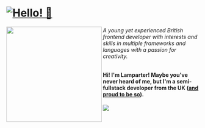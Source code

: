 <!--
**DeveloperWOW64/DeveloperWOW64** is a ✨ _special_ ✨ repository because its `README.md` (this file) appears on your GitHub profile.

Here are some ideas to get you started:

- 🔭 I’m currently working on ...
- 🌱 I’m currently learning ...
- 👯 I’m looking to collaborate on ...
- 🤔 I’m looking for help with ...
- 💬 Ask me about ...
- 📫 How to reach me: ...
- 😄 Pronouns: ...

- ⚡ Fun fact: ...
-->

# <a href="https://github.com/Lamparter"><img alt="Hello! 👋" src="https://readme-typing-svg.demolab.com?font=Segoe+UI&duration=1000&pause=2500&color=F7F7F7&width=435&lines=Hello!+%F0%9F%91%8B;%E3%81%93%E3%82%93%E3%81%AB%E3%81%A1%E3%81%AF%EF%BC%81+%F0%9F%91%8B;%C2%A1Hola!+%F0%9F%91%8B;Ciao!+%F0%9F%91%8B;Oi!+%F0%9F%91%8B;Salut!+%F0%9F%91%8B;Salve!+%F0%9F%91%8B;Hallo!+%F0%9F%91%8B" /><a/>

<a href="https://github.com/Lamparter"><img align="left" src="https://github.com/Lamparter/Lamparter/assets/71598437/f4bafb55-42f2-45b7-9b56-b764f8487e57" width="250"/><a/>

###### A young yet experienced British frontend developer with interests and skills in multiple frameworks and languages with a passion for creativity.

#### Hi! I'm Lamparter! Maybe you've never heard of me, but I'm a semi-fullstack developer from the UK ([and proud to be so](https://www.wikidata.org/wiki/Q6241)).

![](https://hit.yhype.me/github/profile?user_id=71598437)
